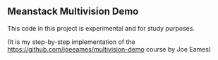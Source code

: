 Meanstack Multivision Demo
--------------------------
This code in this project is experimental and for study purposes.

(It is my step-by-step implementation of the https://github.com/joeeames/multivision-demo course by Joe Eames)

